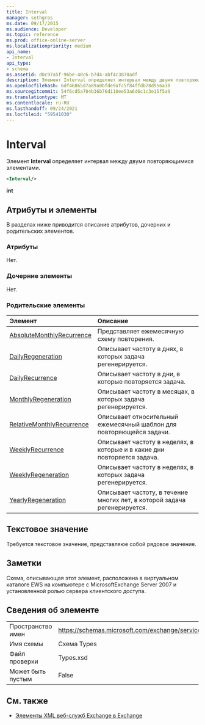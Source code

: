 ```yaml
---
title: Interval
manager: sethgros
ms.date: 09/17/2015
ms.audience: Developer
ms.topic: reference
ms.prod: office-online-server
ms.localizationpriority: medium
api_name:
- Interval
api_type:
- schema
ms.assetid: d0c97a5f-96be-40c6-b7d4-abf4c3870adf
description: Элемент Interval определяет интервал между двумя повторяющимися элементами.
ms.openlocfilehash: 6df46865d7a89a0bfde9afc5f84ffdb78d956a30
ms.sourcegitcommit: 54f6cd5a704b36b76d110ee53a6d6c1c3e15f5a9
ms.translationtype: MT
ms.contentlocale: ru-RU
ms.lasthandoff: 09/24/2021
ms.locfileid: "59541030"
---
```

# <a name="interval"></a>Interval

Элемент **Interval** определяет интервал между двумя повторяющимися элементами. 
  
```xml
<Interval/>
```

 **int**
## <a name="attributes-and-elements"></a>Атрибуты и элементы

В разделах ниже приводится описание атрибутов, дочерних и родительских элементов.
  
### <a name="attributes"></a>Атрибуты

Нет.
  
### <a name="child-elements"></a>Дочерние элементы

Нет.
  
### <a name="parent-elements"></a>Родительские элементы

|**Элемент**|**Описание**|
|:-----|:-----|
|[AbsoluteMonthlyRecurrence](absolutemonthlyrecurrence.md) <br/> |Представляет ежемесячную схему повторения.  <br/> |
|[DailyRegeneration](dailyregeneration.md) <br/> |Описывает частоту в днях, в которых задача регенерируется.  <br/> |
|[DailyRecurrence](dailyrecurrence.md) <br/> |Описывает частоту в дни, в которые повторяется задача.  <br/> |
|[MonthlyRegeneration](monthlyregeneration.md) <br/> |Описывает частоту в месяцах, в которых задача регенерируется.  <br/> |
|[RelativeMonthlyRecurrence](relativemonthlyrecurrence.md) <br/> |Описывает относительный ежемесячный шаблон для повторяющейся задачи.  <br/> |
|[WeeklyRecurrence](weeklyrecurrence.md) <br/> |Описывает частоту в неделях, в которые и в какие дни повторяется задача.  <br/> |
|[WeeklyRegeneration](weeklyregeneration.md) <br/> |Описывает частоту в неделях, в которых задача регенерируется.  <br/> |
|[YearlyRegeneration](yearlyregeneration.md) <br/> |Описывает частоту, в течение многих лет, в которой задача регенерируется.  <br/> |
   
## <a name="text-value"></a>Текстовое значение

Требуется текстовое значение, представляюе собой рядовое значение.
  
## <a name="remarks"></a>Заметки

Схема, описывающая этот элемент, расположена в виртуальном каталоге EWS на компьютере с MicrosoftExchange Server 2007 и установленной ролью сервера клиентского доступа.
  
## <a name="element-information"></a>Сведения об элементе

|||
|:-----|:-----|
|Пространство имен  <br/> |https://schemas.microsoft.com/exchange/services/2006/types  <br/> |
|Имя схемы  <br/> |Схема Types  <br/> |
|Файл проверки  <br/> |Types.xsd  <br/> |
|Может быть пустым  <br/> |False  <br/> |
   
## <a name="see-also"></a>См. также



- [Элементы XML веб-служб Exchange в Exchange](ews-xml-elements-in-exchange.md)

